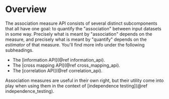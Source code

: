 # Overview

The association measure API consists of several distinct subcomponents that all have 
one goal: to quantify the "association" between input datasets in some way. Precisely
what is meant by "association" depends on the measure, and precisely what is meant 
by "quantify" depends on the *estimator* of that measure. You'll find more 
info under the following subheadings.

- The [information API](@ref information_api).
- The [cross mapping API](@ref cross_mapping_api).
- The [correlation API](@ref correlation_api).

Association measures are useful in their own right, but their utility come into 
play when using them in the context of [independence testing](@ref independence_testing).